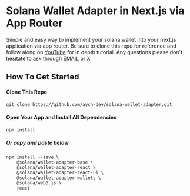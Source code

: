# Solana Wallet Adapter in Next.js via App Router

Simple and easy way to implement your solana wallet into your next.js application via app router. Be sure to clone this repo for reference and follow along on [YouTube](https://youtube.com/@aychdev) for in depth tutorial. Any questions please don't hesitate to ask through [EMAIL](mailto:aychdev1@gmail.com) or [X](https://x.com/aychdev)

## How To Get Started

#### Clone This Repo 
```shell
git clone https://github.com/aych-dev/solana-wallet-adapter.git
```

#### Open Your App and Install All Dependencies
```shell
npm install
```

##### Or copy and paste below
```shell
npm install --save \
    @solana/wallet-adapter-base \
    @solana/wallet-adapter-react \
    @solana/wallet-adapter-react-ui \
    @solana/wallet-adapter-wallets \
    @solana/web3.js \
    react
```
